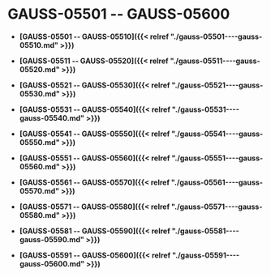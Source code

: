 # GAUSS-05501 -- GAUSS-05600

-   **[GAUSS-05501 -- GAUSS-05510]({{< relref "./gauss-05501----gauss-05510.md" >}})**  

-   **[GAUSS-05511 -- GAUSS-05520]({{< relref "./gauss-05511----gauss-05520.md" >}})**  

-   **[GAUSS-05521 -- GAUSS-05530]({{< relref "./gauss-05521----gauss-05530.md" >}})**  

-   **[GAUSS-05531 -- GAUSS-05540]({{< relref "./gauss-05531----gauss-05540.md" >}})**  

-   **[GAUSS-05541 -- GAUSS-05550]({{< relref "./gauss-05541----gauss-05550.md" >}})**  

-   **[GAUSS-05551 -- GAUSS-05560]({{< relref "./gauss-05551----gauss-05560.md" >}})**  

-   **[GAUSS-05561 -- GAUSS-05570]({{< relref "./gauss-05561----gauss-05570.md" >}})**  

-   **[GAUSS-05571 -- GAUSS-05580]({{< relref "./gauss-05571----gauss-05580.md" >}})**  

-   **[GAUSS-05581 -- GAUSS-05590]({{< relref "./gauss-05581----gauss-05590.md" >}})**  

-   **[GAUSS-05591 -- GAUSS-05600]({{< relref "./gauss-05591----gauss-05600.md" >}})**  


